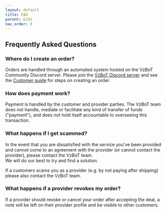 ```yaml
---
layout: default
title: FAQ
parent: EzVz
nav_order: 0
---
```


## Frequently Asked Questions

### Where do I create an order?

Orders are handled through an automated system hosted on the VzBoT Community Discord server. Please join the [VzBoT Discord server](https://discord.gg/vzbot) and see the [Customer guide](/EzVz/how-it-works/customers) for steps on creating an order.

### How does payment work?

Payment is handled by the customer and provider parties. The VzBoT team does not handle, mediate or facilitate any kind of transfer of funds ("payment"), and does not hold itself accountable to overseeing this transaction.

### What happens if I get scammed?

In the event that you are dissatisfied with the service you've been provided and cannot come to an agreement with the provider (or cannot contact the provider), please contact the VzBoT team.  
We will do our best to try and find a solution.

If a customers scams you as a provider (e.g. by not paying after shipping) please also contact the VzBoT team.

### What happens if a provider revokes my order?

If a provider should revoke or cancel your order after accepting the deal, a note will be left on their provider profile and be visible to other customers.
